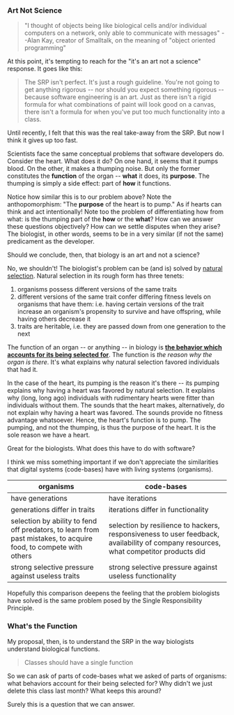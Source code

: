 ### Art Not Science

> "I thought of objects being like biological cells and/or individual computers on
  a network, only able to communicate with messages" --Alan Kay, creator of
Smalltalk, on the meaning of "object oriented programming"

At this point, it's tempting to reach for the "it's an art not a science"
response. It goes like this:

> The SRP isn't perfect. It's just a rough guideline. You're not going
to get anything rigorous -- nor should you expect something rigorous -- because
software engineering is an art. Just as there isn't a rigid formula for what
combinations of paint will look good on a canvas, there isn't a formula for
when you've put too much functionality into a class.

Until recently, I felt that this was the real take-away from the SRP. But now I
think it gives up too fast.

Scientists face the same conceptual problems that software
developers do. Consider the heart. What does it do? On one hand, it seems
that it pumps blood. On the other, it makes a thumping noise. But only the
former constitutes the __function__ of the organ -- __what__
it does, its __purpose__. The thumping is simply a side
effect: part of __how__ it functions.

Notice how similar this is to our problem above? Note the anthopomorphism:
"The __purpose__ of the heart is to pump." As if hearts can think and act
intentionally! Note too the problem of differentiating how from
what: is the thumping part of the __how__ or the __what__? How can we answer
these questions objectively? How can we settle disputes when they arise? The
biologist, in other words, seems to be in a very similar (if not the same)
predicament as the developer.

Should we conclude, then, that biology is an art and not a science?

No, we shouldn't! The biologist's problem can be (and is) solved by
[natural selection](https://en.wikipedia.org/wiki/Natural_selection).
Natural selection in its rough form has three tenets:

1. organisms possess different versions of the same traits
2. different versions of the same trait confer differing fitness levels on
   organisms that have them: i.e. having certain versions of the trait
   increase an organism's
   propensity to survive and have offspring, while having others
   decrease it
3. traits are heritable, i.e. they are passed down from one generation to
   the next

The function of an organ -- or anything -- in biology is
[__the behavior which accounts for its being selected for__](https://mechanism.ucsd.edu/teaching/w10/wright.functions.%201973.pdf).
The function is _the reason why the organ is there_. It's what explains why
natural selection favored individuals that had it.

In the case of the heart, its pumping is the reason it's there -- its pumping
explains why having a heart was favored by natural selection. It explains why
(long, long ago) individuals with rudimentary hearts were fitter than individuals
without them. The sounds that the heart makes, alternatively, do not explain why
having a heart was favored. The sounds provide no fitness advantage whatsoever.
Hence, the heart's function is to pump. The pumping, and not the
thumping, is thus the purpose of the heart. It is the sole reason we have a
heart.

Great for the biologists. What does this have to do with software?

I think we miss something important if we don't appreciate the similarities that
digital systems (code-bases) have with living systems (organisms).

| organisms | code-bases |
|----------|-------------|
| have generations | have iterations |
| generations differ in traits | iterations differ in functionality |
| selection by ability to fend off predators, to learn from past mistakes, to acquire food, to compete with others | selection by resilience to hackers, responsiveness to user feedback, availability of company resources, what competitor products did |
| strong selective pressure against useless traits | strong selective pressure against useless functionality |

Hopefully this comparison deepens the feeling that the problem biologists have
solved is the same problem posed by the Single Responsibility Principle.

### What's the Function

My proposal, then, is to understand the SRP in the way biologists understand
biological functions.

> Classes should have a single function


So we can ask of parts of code-bases what we asked of parts of organisms: what
behaviors account for their being selected for? Why didn't we just delete this
class last month? What keeps this around?

Surely this is a question that we can answer.
